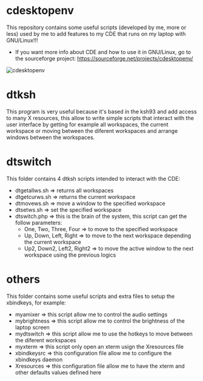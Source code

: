 # cdesktopenv
This repository contains some useful scripts (developed by me, more or less) used by me to add features to my CDE that runs on my laptop with GNU/Linux!!!
- If you want more info about CDE and how to use it in GNU/Linux, go to the sourceforge project: https://sourceforge.net/projects/cdesktopenv/

![cdesktopenv](https://a.fsdn.com/con/app/proj/cdesktopenv/screenshots/CDE-6.png)

# dtksh
This program is very useful because it's based in the ksh93 and add access to many X resources, this allow to write simple scripts that interact with the user interface by getting for example all workspaces, the current workspace or moving between the diferent workspaces and arrange windows between the workspaces.

# dtswitch
This folder contains 4 dtksh scripts intended to interact with the CDE:
- dtgetallws.sh => returns all workspaces
- dtgetcurws.sh => returns the current workspace
- dtmovews.sh => move a window to the specified workspace
- dtsetws.sh => set the specified workspace
- dtswitch.php => this is the brain of the system, this script can get the follow parameters:
  - One, Two, Three, Four => to move to the specified workspace
  - Up, Down, Left, Right => to move to the next workspace depending the current workspace
  - Up2, Down2, Left2, Right2 => to move the active window to the next workspace using the previous logics

# others
This folder contains some useful scripts and extra files to setup the xbindkeys, for example:
- myamixer => this script allow me to control the audio settings
- mybrightness => this script allow me to control the brightness of the laptop screen
- mydtswitch => this script allow me to use the hotkeys to move between the diferent workspaces
- myxterm => this script only open an xterm usign the Xresources file
- xbindkeysrc => this configuration file allow me to configure the xbindkeys daemon
- Xresources => this configuration file allow me to have the xterm and other defaults values defined here


